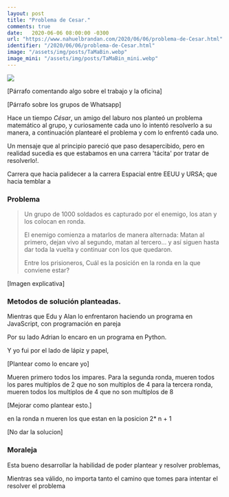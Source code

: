 ```yaml
---
layout: post
title: "Problema de Cesar."
comments: true
date:   2020-06-06 08:00:00 -0300
url: "https://www.nahuelbrandan.com/2020/06/06/problema-de-Cesar.html"
identifier: "/2020/06/06/problema-de-Cesar.html"
image: "/assets/img/posts/TaMaBin.webp"
image_mini: "/assets/img/posts/TaMaBin_mini.webp"
---
```


![]({{page.image}})<br>

[Párrafo comentando algo sobre el trabajo y la oficina]

[Párrafo sobre los grupos de Whatsapp]

Hace un tiempo _César_, un amigo del laburo nos planteó un problema matemático al grupo, y curiosamente cada uno lo intentó resolverlo a su manera, a continuación plantearé el problema y com lo enfrentó cada uno.

Un mensaje que al principio pareció que paso desapercibido, pero en realidad sucedia es que estabamos en una carrera 'tácita' por tratar de resolverlo!. 

Carrera que hacia palidecer a la carrera Espacial entre EEUU y URSA; que hacia temblar a 

### Problema

> Un grupo de 1000 soldados es capturado por el enemigo, los atan y los colocan en ronda. 
>
> El enemigo comienza a matarlos de manera alternada: Matan al primero, dejan vivo al segundo, matan al tercero... y así siguen hasta dar toda la vuelta y continuar con los que quedaron.
>
> Entre los prisioneros, Cuál es la posición en la ronda en la que conviene estar?

[Imagen explicativa]

### Metodos de solución planteadas.


Mientras que Edu y Alan lo enfrentaron haciendo un programa en JavaScript, con programación en pareja 

Por su lado Adrian lo encaro en un programa en Python.

Y yo fui por el lado de lápiz y papel, 

[Plantear como lo encare yo]

Mueren primero todos los impares.
Para la segunda ronda, mueren todos los pares multiplos de 2 que no son multiplos de 4
para la tercera ronda, mueren todos los multiplos de 4 que no son multiplos de 8

[Mejorar como plantear esto.]

en la ronda n mueren los que estan en la posicion 2* n + 1

[No dar la solucion]

### Moraleja

Esta bueno desarrollar la habilidad de poder plantear y resolver problemas, 

Mientras sea válido, no importa tanto el camino que tomes para intentar el resolver el problema
